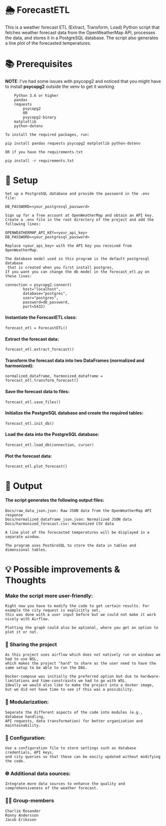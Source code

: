 # 🌦️ ForecastETL

This is a weather forecast ETL (Extract, Transform, Load) Python script that fetches weather forecast data from the OpenWeatherMap API, processes the data, and stores it in a PostgreSQL database. The script also generates a line plot of the forecasted temperatures.

# 📚 Prerequisites

**NOTE**: I've had some issues with psycopg2 and noticed that you might have to install **psycopg2** outside the venv to get it working

        Python 3.6 or higher
        pandas
        requests
            psycopg2
            OR
            psycopg2-binary
        matplotlib
        python-dotenv

    To install the required packages, run:

    pip install pandas requests psycopg2 matplotlib python-dotenv

    OR if you have the requirements.txt

    pip install -r requirements.txt

# 🔧 Setup

    Set up a PostgreSQL database and provide the password in the .env file:

    DB_PASSWORD=<your_postgresql_password>

    Sign up for a free account at OpenWeatherMap and obtain an API key.
    Create a .env file in the root directory of the project and add the following lines:

    OPENWEATHERMAP_API_KEY=<your_api_key>
    DB_PASSWORD=<your_postgresql_password>

    Replace <your_api_key> with the API key you received from OpenWeatherMap.

    The database model used in this program is the default postgresql database
     that is created when you first install postgres,
    If you want you can change the db model in the forecast_etl.py on these lines:

    connection = psycopg2.connect(
            host="localhost",
            database="postgres",
            user="postgres",
            password=db_password,
            port=5432)

#### Instantiate the ForecastETL class:

    forecast_etl = ForecastETL()
#### Extract the forecast data:

    forecast_etl.extract_forecast()
#### Transform the forecast data into two DataFrames (normalized and harmonized):

    normalized_dataframe, harmonized_dataframe = forecast_etl.transform_forecast()
#### Save the forecast data to files:

    forecast_etl.save_files()
#### Initialize the PostgreSQL database and create the required tables:

    forecast_etl.init_db()
#### Load the data into the PostgreSQL database:

    forecast_etl.load_db(connection, cursor)
#### Plot the forecast data:

    forecast_etl.plot_forecast()
# 📁 Output

#### The script generates the following output files:

    Docs/raw_data_json.json: Raw JSON data from the OpenWeatherMap API response
    Docs/normalized_dataframe_json.json: Normalized JSON data
    Docs/harmonized_forecast.csv: Harmonized CSV data

    A line plot of the forecasted temperatures will be displayed in a separate window.

    The program uses PostGreSQL to store the data in tables and dimensional tables.
# 💡 Possible improvements & Thoughts
### Make the script more user-friendly:

    Right now you have to modify the code to get certain results. For example the city request is explicitly set,
    this was done with a user input before but we could not make it work nicely with Airflow.

    Plotting the graph could also be optional, where you get an option to plot it or not.
### 🔄 Sharing the project

    As this project uses airflow which does not natively run on windows we had to use WSL,
    which makes the project "hard" to share as the user need to have the same setup to be able to run the DAG.

    Docker-compose was initially the preferred option but due to hardware-limitations and time-constraints we had to go with WSL.
    Ideally we would also like to make the project into a docker image, but we did not have time to see if this was a possibility.
### 🧩 Modularization:
    Separate the different aspects of the code into modules (e.g., database handling, 
    API requests, data transformation) for better organization and maintainability.
### 🔧 Configuration:
    Use a configuration file to store settings such as database credentials, API keys, 
    and city queries so that these can be easily updated without modifying the code.
### 🌐 Additional data sources:
    Integrate more data sources to enhance the quality and comprehensiveness of the weather forecast.
### 🧑‍💻 Group-members

    Charlie Rosander
    Ronny Andersson
    Jacob Eriksson